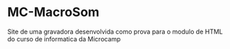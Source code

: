 # MC-MacroSom
<p>Site de uma gravadora desenvolvida como prova para o modulo de HTML do curso de informatica da Microcamp</p>
